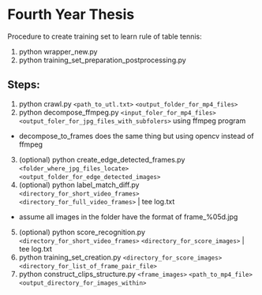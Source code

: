 Fourth Year Thesis
==========

Procedure to create training set to learn rule of table tennis:
1. python wrapper_new.py
2. python training_set_preparation_postprocessing.py


Steps:
---------------
1. python crawl.py `<path_to_utl.txt>` `<output_folder_for_mp4_files>`
2. python decompose_ffmpeg.py `<input_foler_for_mp4_files>` `<output_foler_for_jpg_files_with_subfolers>` using ffmpeg program
  * decompose_to_frames does the same thing but using opencv instead of ffmpeg
3. (optional) python create_edge_detected_frames.py `<folder_where_jpg_files_locate>` `<output_folder_for_edge_detected_images>`
4. (optional) python label_match_diff.py `<directory_for_short_video_frames>` `<directory_for_full_video_frames>` | tee log.txt
  * assume all images in the folder have the format of frame_%05d.jpg
5. (optional) python score_recognition.py `<directory_for_short_video_frames>` `<directory_for_score_images>` | tee log.txt
6. python training_set_creation.py `<directory_for_score_images>` `<directory_for_list_of_frame_pair_file>`
6. python construct_clips_structure.py `<frame_images>` `<path_to_mp4_file>` `<output_directory_for_images_within>`
